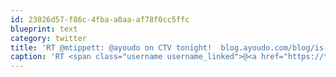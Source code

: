 ```yaml
---
id: 23026d57-f86c-4fba-a0aa-af78f0cc5ffc
blueprint: text
category: twitter
title: 'RT @mtippett: @ayoudo on CTV tonight!  blog.ayoudo.com/blog/is-ayoudo…'
caption: 'RT <span class="username username_linked">@<a href="https://twitter.com/mtippett" title="Michael Tippett">mtippett</a></span>: <span class="username username_linked">@<a href="https://twitter.com/ayoudo" title="ayoudo">ayoudo</a></span> on CTV tonight!  <a href="http://blog.ayoudo.com/blog/is-ayoudo-the-next-facebook-ctv-wants-to-know/" title="http://blog.ayoudo.com/blog/is-ayoudo-the-next-facebook-ctv-wants-to-know/" class="link link_untco">blog.ayoudo.com/blog/is-ayoudo…</a>'
---
```

